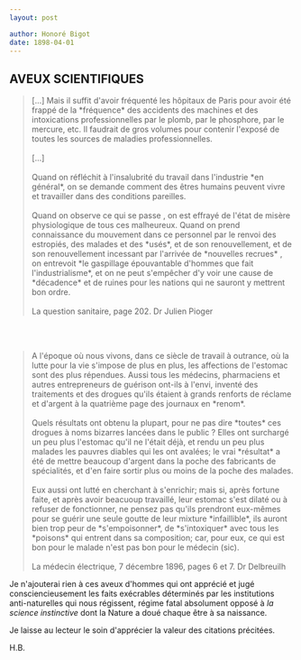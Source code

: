 ```yaml
---
layout: post

author: Honoré Bigot
date: 1898-04-01
---
```


## AVEUX SCIENTIFIQUES

<blockquote>
    [...] Mais il suffit d'avoir fréquenté les hôpitaux de Paris pour avoir été frappé de la *fréquence* des 
    accidents des machines et des intoxications professionnelles par le plomb, par le phosphore, par le mercure, 
    etc. Il faudrait de gros volumes pour contenir l'exposé de toutes les sources de maladies professionnelles. 
    <br /><br />
    [...] 
    <br /><br />
    Quand on réfléchit à l'insalubrité du travail  dans l'industrie *en général*, on se demande comment des êtres 
    humains peuvent vivre et travailler dans des conditions pareilles.
    <br /><br />
    Quand on observe ce qui se passe , on est effrayé de l'état de misère physiologique de tous ces malheureux. 
    Quand on prend connaissance du mouvement dans ce personnel par le renvoi des estropiés, des malades et des 
    *usés*, et de son renouvellement, et de son renouvellement incessant par l'arrivée de *nouvelles recrues* , 
    on entrevoit  *le gaspillage épouvantable d'hommes que fait l'industrialisme*, et on ne peut s'empêcher d'y 
    voir une cause de *décadence* et de ruines pour les nations qui ne sauront y mettrent bon ordre.
    <br /><br />
    <footer>
        La question sanitaire, page 202. Dr Julien Pioger
    </footer>
</blockquote>
<br /><br />
<blockquote>
    A l'époque où nous vivons, dans ce siècle de travail à outrance, où la lutte pour la vie s'impose de plus en 
    plus, les affections de l'estomac sont des plus répendues. Aussi tous les médecins, pharmaciens et autres 
    entrepreneurs de guérison ont-ils à l'envi, inventé des traitements et des drogues qu'ils étaient à grands 
    renforts de réclame et d'argent à la quatrième page des journaux en *renom*.
    <br /><br />
    Quels résultats ont obtenu la plupart, pour ne pas dire *toutes* ces drogues à noms bizarres lancées dans le 
    public ? Elles ont surchargé un peu plus l'estomac qu'il ne l'était déjà, et rendu un peu plus malades les 
    pauvres diables qui les ont avalées; le vrai *résultat* a été de mettre beaucoup d'argent dans la poche des 
    fabricants de spécialités, et d'en faire sortir plus ou moins de la poche des malades.
    <br /><br />
    Eux aussi ont lutté en cherchant à s'enrichir; mais si, après fortune faite, et après avoir beacuoup 
    travaillé, leur estomac s'est dilaté ou à refuser de fonctionner, ne pensez pas qu'ils prendront eux-mêmes 
    pour se guérir une seule goutte de leur mixture *infaillible*, ils auront bien trop peur de *s'empoisonner*, 
    de *s'intoxiquer* avec tous les *poisons* qui entrent dans sa composition; car, pour eux, ce qui est bon pour 
    le malade n'est pas bon pour le médecin (sic).
    <br /><br />
    <footer>
    La médecin électrique, 7 décembre 1896, pages 6 et 7. Dr Delbreuilh
    </footer>
</blockquote>

Je n'ajouterai rien à ces aveux d'hommes qui ont apprécié et jugé consciencieusement les faits exécrables 
déterminés par les institutions anti-naturelles qui nous régissent, régime fatal absolument opposé à *la science 
instinctive* dont la Nature a doué chaque être à sa naissance.

Je laisse au lecteur le soin d'apprécier la valeur des citations précitées.

H.B.